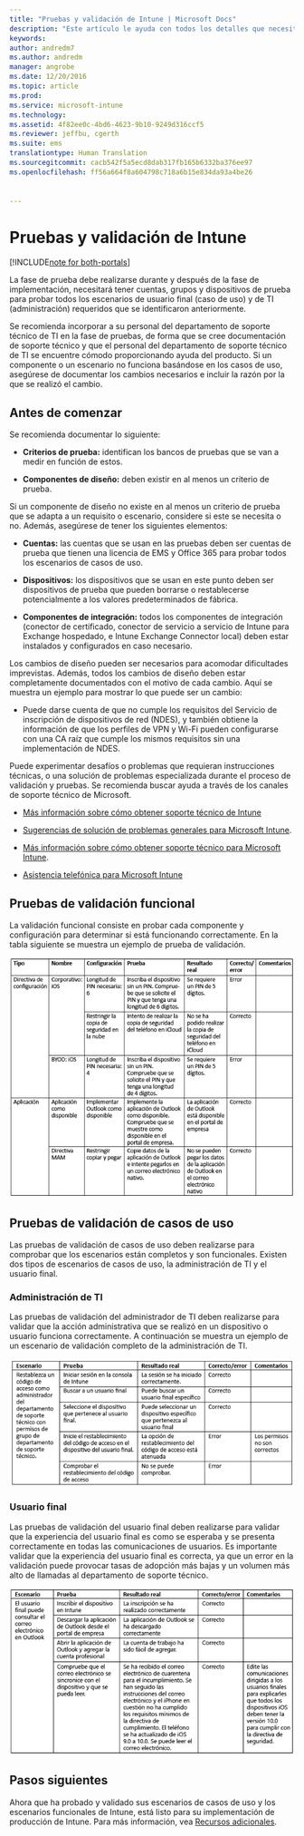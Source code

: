```yaml
---
title: "Pruebas y validación de Intune | Microsoft Docs"
description: "Este artículo le ayuda con todos los detalles que necesita tener en cuenta a la hora de probar y validar la solución solo en la nube de Intune en su entorno."
keywords: 
author: andredm7
ms.author: andredm
manager: angrobe
ms.date: 12/20/2016
ms.topic: article
ms.prod: 
ms.service: microsoft-intune
ms.technology: 
ms.assetid: 4f82ee0c-4bd6-4623-9b10-9249d316ccf5
ms.reviewer: jeffbu, cgerth
ms.suite: ems
translationtype: Human Translation
ms.sourcegitcommit: cacb542f5a5ecd8dab317fb165b6332ba376ee97
ms.openlocfilehash: ff56a664f8a604798c718a6b15e834da93a4be26


---
```


# <a name="intune-testing-and-validation"></a>Pruebas y validación de Intune

[!INCLUDE[note for both-portals](../includes/note-for-both-portals.md)]

La fase de prueba debe realizarse durante y después de la fase de implementación, necesitará tener cuentas, grupos y dispositivos de prueba para probar todos los escenarios de usuario final (caso de uso) y de TI (administración) requeridos que se identificaron anteriormente.

Se recomienda incorporar a su personal del departamento de soporte técnico de TI en la fase de pruebas, de forma que se cree documentación de soporte técnico y que el personal del departamento de soporte técnico de TI se encuentre cómodo proporcionando ayuda del producto. Si un componente o un escenario no funciona basándose en los casos de uso, asegúrese de documentar los cambios necesarios e incluir la razón por la que se realizó el cambio.

## <a name="before-you-begin"></a>Antes de comenzar

Se recomienda documentar lo siguiente:

-   **Criterios de prueba:** identifican los bancos de pruebas que se van a medir en función de estos.

-   **Componentes de diseño:** deben existir en al menos un criterio de prueba.

Si un componente de diseño no existe en al menos un criterio de prueba que se adapta a un requisito o escenario, considere si este se necesita o no. Además, asegúrese de tener los siguientes elementos:

-   **Cuentas:** las cuentas que se usan en las pruebas deben ser cuentas de prueba que tienen una licencia de EMS y Office 365 para probar todos los escenarios de casos de uso.

-   **Dispositivos:** los dispositivos que se usan en este punto deben ser dispositivos de prueba que pueden borrarse o restablecerse potencialmente a los valores predeterminados de fábrica.

-   **Componentes de integración:** todos los componentes de integración (conector de certificado, conector de servicio a servicio de Intune para Exchange hospedado, e Intune Exchange Connector local) deben estar instalados y configurados en caso necesario.

Los cambios de diseño pueden ser necesarios para acomodar dificultades imprevistas. Además, todos los cambios de diseño deben estar completamente documentados con el motivo de cada cambio. Aquí se muestra un ejemplo para mostrar lo que puede ser un cambio:

-   Puede darse cuenta de que no cumple los requisitos del Servicio de inscripción de dispositivos de red (NDES), y también obtiene la información de que los perfiles de VPN y Wi-Fi pueden configurarse con una CA raíz que cumple los mismos requisitos sin una implementación de NDES.

Puede experimentar desafíos o problemas que requieran instrucciones técnicas, o una solución de problemas especializada durante el proceso de validación y pruebas. Se recomienda buscar ayuda a través de los canales de soporte técnico de Microsoft.

-   [Más información sobre cómo obtener soporte técnico de Intune](https://docs.microsoft.com/intune/troubleshoot/how-to-get-support-for-microsoft-intune)

-   [Sugerencias de solución de problemas generales para Microsoft Intune](https://docs.microsoft.com/intune/troubleshoot/general-troubleshooting-tips-for-microsoft-intune).

-   [Más información sobre cómo obtener soporte técnico para Microsoft Intune](https://docs.microsoft.com/intune/troubleshoot/how-to-get-support-for-microsoft-intune).

-   [Asistencia telefónica para Microsoft Intune](https://docs.microsoft.com/intune/troubleshoot/contact-assisted-phone-support-for-microsoft-intune)

## <a name="functional-validation-testing"></a>Pruebas de validación funcional

La validación funcional consiste en probar cada componente y configuración para determinar si está funcionando correctamente. En la tabla siguiente se muestra un ejemplo de prueba de validación.

![Sección 9 tabla 1](../media/section-9-image-1-table.PNG)

## <a name="use-case-validation-testing"></a>Pruebas de validación de casos de uso

Las pruebas de validación de casos de uso deben realizarse para comprobar que los escenarios están completos y son funcionales. Existen dos tipos de escenarios de casos de uso, la administración de TI y el usuario final.

### <a name="it-admin"></a>Administración de TI

Las pruebas de validación del administrador de TI deben realizarse para validar que la acción administrativa que se realizó en un dispositivo o usuario funciona correctamente. A continuación se muestra un ejemplo de un escenario de validación completo de la administración de TI.

![Sección 9 tabla 2](../media/section-9-image-2-table.PNG)

### <a name="end-user"></a>Usuario final

Las pruebas de validación del usuario final deben realizarse para validar que la experiencia del usuario final es como se esperaba y se presenta correctamente en todas las comunicaciones de usuarios. Es importante validar que la experiencia del usuario final es correcta, ya que un error en la validación puede provocar tasas de adopción más bajas y un volumen más alto de llamadas al departamento de soporte técnico.

![Sección 9 tabla 3](../media/section-9-image-3-table.PNG)

## <a name="next-steps"></a>Pasos siguientes

Ahora que ha probado y validado sus escenarios de casos de uso y los escenarios funcionales de Intune, está listo para su implementación de producción de Intune. Para más información, vea [Recursos adicionales](additional-resources.md).



<!--HONumber=Dec16_HO5-->


